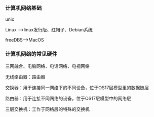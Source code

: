   

### 计算机网络基础

unix

Linux  —>linux发行版、红帽子、Debian系统

freeDBS—>MacOS

### 计算机网络的常见硬件

三网融合、电脑网络、电话网络、电视网络

无线络由器：路由器

交换器：用于连接同一网络下的不同设备，位于OS17层模型里的数据链层

路由器：用于连接不同网络的设备，位于OS17层模型中的网络层

三层交换机：工作于网络层的特殊的交换机